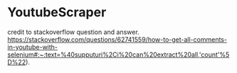 # YoutubeScraper
credit to stackoverflow question and answer. https://stackoverflow.com/questions/62741559/how-to-get-all-comments-in-youtube-with-selenium#:~:text=%40supputuri%2Ci%20can%20extract%20all,'count'%5D%22).
